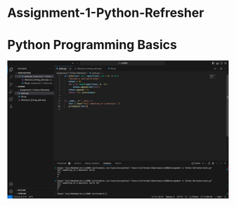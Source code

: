 # Assignment-1-Python-Refresher
# Python Programming Basics
![Programming basics](cs3910_hw1_q1_ss.png)
